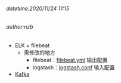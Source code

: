 ###### datetime:2020/11/24 11:15
###### author:nzb

- ELK + filebeat 
    - 需修改的地方
        - filebeat：[filebeat.yml](./compose/filebeat/config/filebeat.yml) 输出配置
        - logstash：[logstash.conf](./compose/logstash/pipeline/logstash.conf) 输入配置     
- [Kafka](https://github.com/wurstmeister/kafka-docker.git)